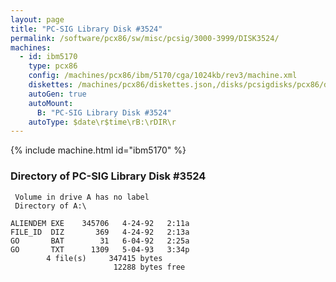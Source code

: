 ```yaml
---
layout: page
title: "PC-SIG Library Disk #3524"
permalink: /software/pcx86/sw/misc/pcsig/3000-3999/DISK3524/
machines:
  - id: ibm5170
    type: pcx86
    config: /machines/pcx86/ibm/5170/cga/1024kb/rev3/machine.xml
    diskettes: /machines/pcx86/diskettes.json,/disks/pcsigdisks/pcx86/diskettes.json
    autoGen: true
    autoMount:
      B: "PC-SIG Library Disk #3524"
    autoType: $date\r$time\rB:\rDIR\r
---
```


{% include machine.html id="ibm5170" %}

### Directory of PC-SIG Library Disk #3524

     Volume in drive A has no label
     Directory of A:\

    ALIENDEM EXE    345706   4-24-92   2:11a
    FILE_ID  DIZ       369   4-24-92   2:13a
    GO       BAT        31   6-04-92   2:25a
    GO       TXT      1309   5-04-93   3:34p
            4 file(s)     347415 bytes
                           12288 bytes free

